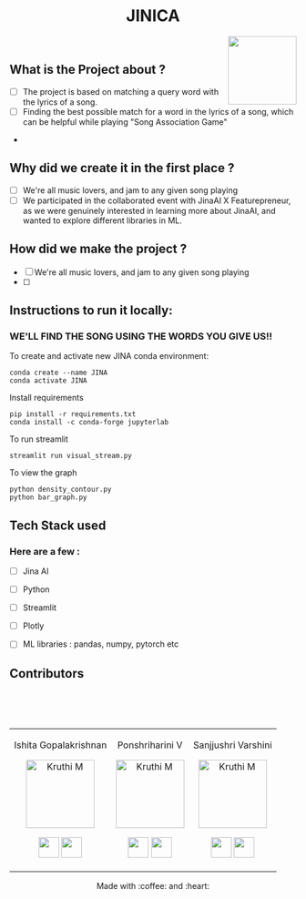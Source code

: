 
<h1 align="center">  JINICA </h1><img align='right' src = "https://i.pinimg.com/originals/dd/6d/fe/dd6dfe62c5d2cddaad50ba1c9480402c.gif"  height="120" alt="">

<br/>

## What is the Project about ?
- [ ] The project is based on matching a query word with the lyrics of a song.                                                               
- [ ] Finding the best possible match for a word in the lyrics of a song, which can be helpful while playing "Song Association Game" 
-
## Why did we create it in the first place ?

-[ ] We're all music lovers, and jam to any given song playing
-[ ] We participated in the collaborated event with JinaAI X Featurepreneur, as we were genuinely interested in learning more about JinaAI, and wanted to explore different libraries in ML.

## How did we make the project ?

-[ ] We're all music lovers, and jam to any given song playing
-[ ] 

## Instructions to run it locally:
### WE'LL FIND THE SONG USING THE WORDS YOU GIVE US!!  

To create and activate new JINA conda environment:  
```
conda create --name JINA    
conda activate JINA   
```
  
    
Install requirements     
```
pip install -r requirements.txt  
conda install -c conda-forge jupyterlab  
```    
  
    
To run streamlit  
```
streamlit run visual_stream.py
```  

To view the graph
```
python density_contour.py
python bar_graph.py
```

## Tech Stack used
### Here are a few :
- [ ] Jina AI
- [ ] Python
- [ ] Streamlit
- [ ] Plotly
- [ ] ML libraries : pandas, numpy, pytorch etc



## Contributors
<table>
<tr align="center">

<td >

Ishita Gopalakrishnan

<p align="center">
<img src = "https://media-exp1.licdn.com/dms/image/C5603AQF2uU4J13-aGg/profile-displayphoto-shrink_400_400/0/1617816011549?e=1642636800&v=beta&t=ENNjmQh9N8P76acrj247yOo5a8BwifWbS4NBoVDRpxg"  height="120" alt="Kruthi M">
</p>
<p align="center">
<a href = "https://github.com/IshitaG-2002IGK"><img src = "http://www.iconninja.com/files/241/825/211/round-collaboration-social-github-code-circle-network-icon.svg" width="36" height = "36"/></a>
<a href = "https://www.linkedin.com/in/ishita-gopalakrishnan-92949320b/">
<img src = "http://www.iconninja.com/files/863/607/751/network-linkedin-social-connection-circular-circle-media-icon.svg" width="36" height="36"/>
</a>
</p>
</td>

<br/>

<td >

Ponshriharini V

<p align="center">
<img src = "https://avatars.githubusercontent.com/u/75039501?v=4"  height="120" alt="Kruthi M">
</p>
<p align="center">
<a href = "https://github.com/harini-spec"><img src = "http://www.iconninja.com/files/241/825/211/round-collaboration-social-github-code-circle-network-icon.svg" width="36" height = "36"/></a>
<a href = "https://www.linkedin.com/in/ponshriharini-v-35ba5420a/">
<img src = "http://www.iconninja.com/files/863/607/751/network-linkedin-social-connection-circular-circle-media-icon.svg" width="36" height="36"/>
</a>
</p>
</td>

<br/>
<td >

Sanjjushri Varshini

<p align="center">
<img src = "https://avatars.githubusercontent.com/u/67419416?v=4"  height="120" alt="Kruthi M">
</p>
<p align="center">
<a href = "https://github.com/Sanjjushri"><img src = "http://www.iconninja.com/files/241/825/211/round-collaboration-social-github-code-circle-network-icon.svg" width="36" height = "36"/></a>
<a href = "https://www.linkedin.com/in/sanjjushri-varshini-r-aa33551ba/">
<img src = "http://www.iconninja.com/files/863/607/751/network-linkedin-social-connection-circular-circle-media-icon.svg" width="36" height="36"/>
</a>
</p>
</td>

<br/>



</tr>
</table>

  

<p align="center">
	Made with :coffee: and :heart:
</p>

